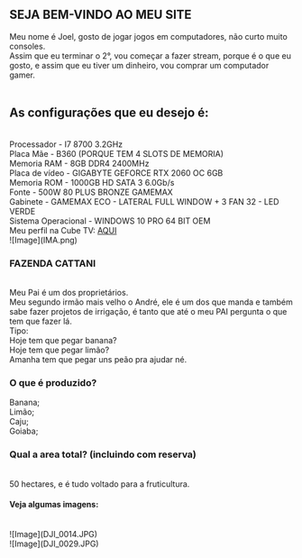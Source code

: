 ## SEJA BEM-VINDO AO MEU SITE

<script type="text/javascript">
	alert("VOCÊ ESTÁ ACESSANDO O SITE DO Joel!"/n"OK?");
</script>


Meu nome é Joel, gosto de jogar jogos em computadores, não curto muito consoles.<br>
Assim que eu terminar o 2°, vou começar a fazer stream, porque é o que eu gosto, e assim que eu tiver um dinheiro, vou comprar um computador gamer.<br><br>
<h2>As configurações que eu desejo é:</h2><br>
Processador - I7 8700 3.2GHz<br>
Placa Mãe - B360 (PORQUE TEM 4 SLOTS DE MEMORIA)<br>
Memoria RAM - 8GB DDR4 2400MHz<br> 
Placa de vídeo - GIGABYTE GEFORCE RTX 2060 OC 6GB<br>
Memoria ROM - 1000GB HD SATA 3 6.0Gb/s<br>
Fonte - 500W 80 PLUS BRONZE GAMEMAX<br>
Gabinete - GAMEMAX ECO - LATERAL FULL WINDOW + 3 FAN 32 - LED VERDE<br>
Sistema Operacional - WINDOWS 10 PRO 64 BIT OEM<br>
Meu perfil na Cube TV: <a href="https://www.cube.tv/22814964">AQUI</a>  <BR>
![Image](IMA.png)

<h3>FAZENDA CATTANI</h3><br>
Meu Pai é um dos proprietários.<br> 
Meu segundo irmão mais velho o André, ele é um dos que manda e também sabe fazer projetos de irrigação, é tanto que até o meu PAI pergunta o que tem que fazer lá. <br>
Tipo: <br>
Hoje tem que pegar banana?<br>
Hoje tem que pegar limão?<br>
Amanha tem que pegar uns peão pra ajudar né.<br>
<h3>O que é produzido?</h3>
Banana;<br>
Limão;<br>
Caju;<br>
Goiaba;<br>

<h3>Qual a area total? (incluindo com reserva)</h3><br>
50 hectares, e é tudo voltado para a fruticultura.<br>

<h4>Veja algumas imagens:</h4><br>
![Image](DJI_0014.JPG)<br>
![Image](DJI_0029.JPG)<br>






